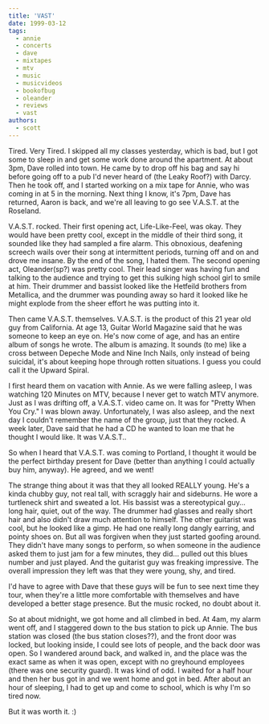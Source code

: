 ```yaml
---
title: 'VAST'
date: 1999-03-12
tags:
  - annie
  - concerts
  - dave
  - mixtapes
  - mtv
  - music
  - musicvideos
  - bookofbug
  - oleander
  - reviews
  - vast
authors:
  - scott
---
```


Tired. Very Tired. I skipped all my classes yesterday, which is bad, but I got some to sleep in and get some work done around the apartment. At about 3pm, Dave rolled into town. He came by to drop off his bag and say hi before going off to a pub I'd never heard of (the Leaky Roof?) with Darcy. Then he took off, and I started working on a mix tape for Annie, who was coming in at 5 in the morning. Next thing I know, it's 7pm, Dave has returned, Aaron is back, and we're all leaving to go see V.A.S.T. at the Roseland.

V.A.S.T. rocked. Their first opening act, Life-Like-Feel, was okay. They would have been pretty cool, except in the middle of their third song, it sounded like they had sampled a fire alarm. This obnoxious, deafening screech wails over their song at intermittent periods, turning off and on and drove me insane. By the end of the song, I hated them. The second opening act, Oleander(sp?) was pretty cool. Their lead singer was having fun and talking to the audience and trying to get this sulking high school girl to smile at him. Their drummer and bassist looked like the Hetfeild brothers from Metallica, and the drummer was pounding away so hard it looked like he might explode from the sheer effort he was putting into it.

Then came V.A.S.T. themselves. V.A.S.T. is the product of this 21 year old guy from California. At age 13, Guitar World Magazine said that he was someone to keep an eye on. He's now come of age, and has an entire album of songs he wrote. The album is amazing. It sounds (to me) like a cross between Depeche Mode and Nine Inch Nails, only instead of being suicidal, it's about keeping hope through rotten situations. I guess you could call it the Upward Spiral.

I first heard them on vacation with Annie. As we were falling asleep, I was watching 120 Minutes on MTV, because I never get to watch MTV anymore. Just as I was drifting off, a V.A.S.T. video came on. It was for "Pretty When You Cry." I was blown away. Unfortunately, I was also asleep, and the next day I couldn't remember the name of the group, just that they rocked. A week later, Dave said that he had a CD he wanted to loan me that he thought I would like. It was V.A.S.T..

So when I heard that V.A.S.T. was coming to Portland, I thought it would be the perfect birthday present for Dave (better than anything I could actually buy him, anyway). He agreed, and we went!

The strange thing about it was that they all looked REALLY young. He's a kinda chubby guy, not real tall, with scraggly hair and sideburns. He wore a turtleneck shirt and sweated a lot. His bassist was a stereotypical guy... long hair, quiet, out of the way. The drummer had glasses and really short hair and also didn't draw much attention to himself. The other guitarist was cool, but he looked like a gimp. He had one really long dangly earring, and pointy shoes on. But all was forgiven when they just started goofing around. They didn't have many songs to perform, so when someone in the audience asked them to just jam for a few minutes, they did... pulled out this blues number and just played. And the guitarist guy was freaking impressive. The overall impression they left was that they were young, shy, and tired.

I'd have to agree with Dave that these guys will be fun to see next time they tour, when they're a little more comfortable with themselves and have developed a better stage presence. But the music rocked, no doubt about it.

So at about midnight, we got home and all climbed in bed. At 4am, my alarm went off, and I staggered down to the bus station to pick up Annie. The bus station was closed (the bus station closes??), and the front door was locked, but looking inside, I could see lots of people, and the back door was open. So I wandered around back, and walked in, and the place was the exact same as when it was open, except with no greyhound employees (there was one security guard). It was kind of odd. I waited for a half hour and then her bus got in and we went home and got in bed. After about an hour of sleeping, I had to get up and come to school, which is why I'm so tired now.

But it was worth it. :)
